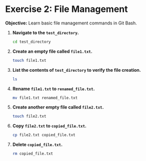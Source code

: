 # Exercise 2: File Management

**Objective:** Learn basic file management commands in Git Bash.

1. **Navigate to the `test_directory`.**
   ```bash
   cd test_directory
   ```
2. **Create an empty file called `file1.txt`.**
   ```bash
   touch file1.txt
   ```
3. **List the contents of `test_directory` to verify the file creation.**
   ```bash
   ls
   ```
4. **Rename `file1.txt` to `renamed_file.txt`.**
   ```bash
   mv file1.txt renamed_file.txt
   ```
5. **Create another empty file called `file2.txt`.**
   ```bash
   touch file2.txt
   ```
6. **Copy `file2.txt` to `copied_file.txt`.**
   ```bash
   cp file2.txt copied_file.txt
   ```
7. **Delete `copied_file.txt`.**
   ```bash
   rm copied_file.txt
   ```